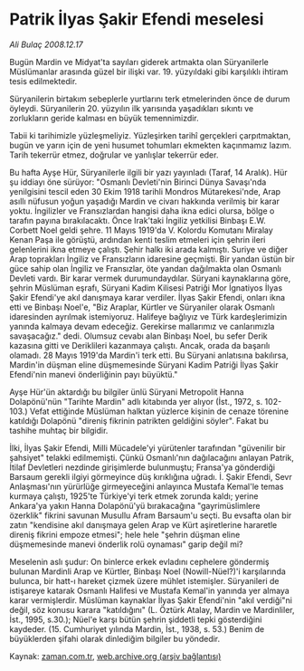# Patrik İlyas Şakir Efendi meselesi

*Ali Bulaç 2008.12.17*

<tr><td class="metin" colspan="2" style="padding-top: 20px; padding-left: 5px; padding-right: 10px;">Bugün Mardin ve Midyat'ta sayıları giderek artmakta olan Süryanilerle Müslümanlar arasında güzel bir ilişki var. 19. yüzyıldaki gibi karşılıklı ihtiram tesis edilmektedir.</td></tr><tr><td class="metin" colspan="2" style="padding-top: 20px; padding-left: 5px; padding-right: 10px;"><p> Süryanilerin birtakım sebeplerle yurtlarını terk etmelerinden önce de durum öyleydi. Süryanilerin 20. yüzyılın ilk yarısında yaşadıkları sıkıntı ve zorlukların geride kalması en büyük temennimizdir. 
<p>Tabii ki tarihimizle yüzleşmeliyiz. Yüzleşirken tarihî gerçekleri çarpıtmaktan, bugün ve yarın için de yeni husumet tohumları ekmekten kaçınmamız lazım. Tarih tekerrür etmez, doğrular ve yanlışlar tekerrür eder.
<p>Bu hafta Ayşe Hür, Süryanilerle ilgili bir yazı yayınladı (Taraf, 14 Aralık). Hür şu iddiayı öne sürüyor: "Osmanlı Devleti'nin Birinci Dünya Savaşı'nda yenilgisini tescil eden 30 Ekim 1918 tarihli Mondros Mütarekesi'nde, Arap asıllı nüfusun yoğun yaşadığı Mardin ve civarı hakkında verilmiş bir karar yoktu. İngilizler ve Fransızlardan hangisi daha ikna edici olursa, bölge o tarafın payına bırakılacaktı. Önce Irak'taki İngiliz yetkilisi Binbaşı E.W. Corbett Noel geldi şehre. 11 Mayıs 1919'da V. Kolordu Komutanı Miralay Kenan Paşa ile görüştü, ardından kenti teslim etmeleri için şehrin ileri gelenlerini ikna etmeye çalıştı. Şehir halkı iki arada kalmıştı. Suriye ve diğer Arap toprakları İngiliz ve Fransızların idaresine geçmişti. Bir yandan üstün bir güce sahip olan İngiliz ve Fransızlar, öte yandan dağılmakta olan Osmanlı Devleti vardı. Bir karar vermek durumundaydılar. Süryani kaynaklarına göre, şehrin Müslüman eşrafı, Süryani Kadim Kilisesi Patriği Mor İgnatiyos İlyas Şakir Efendi'ye akıl danışmaya karar verdiler. İlyas Şakir Efendi, onları ikna etti ve Binbaşı Noel'e, "Biz Araplar, Kürtler ve Süryaniler olarak Osmanlı idaresinden ayrılmak istemiyoruz. Halifeye bağlıyız ve Türk kardeşlerimizin yanında kalmaya devam edeceğiz. Gerekirse mallarımız ve canlarımızla savaşacağız." dedi. Olumsuz cevabı alan Binbaşı Noel, bu sefer Derik kazasına gitti ve Deriklileri kazanmaya çalıştı. Ancak, orada da başarılı olamadı. 28 Mayıs 1919'da Mardin'i terk etti. Bu Süryani anlatısına bakılırsa, Mardin'in düşman eline düşmemesinde Süryani Kadim Patriği İlyas Şakir Efendi'nin manevi önderliğinin payı büyüktü."
<p>Ayşe Hür'ün aktardığı bu bilgiler ünlü Süryani Metropolit Hanna Dolapönü'nün "Tarihte Mardin" adlı kitabında yer alıyor (İst., 1972, s. 102-103.) Vefat ettiğinde Müslüman halktan yüzlerce kişinin de cenaze törenine katıldığı Dolapönü "direniş fikrinin patrikten geldiğini söyler". Fakat bu tashihe muhtaç bir bilgidir.
<p>İlki, İlyas Şakir Efendi, Milli Mücadele'yi yürütenler tarafından "güvenilir bir şahsiyet" telakki edilmemişti. Çünkü Osmanlı'nın dağılacağını anlayan Patrik, İtilaf Devletleri nezdinde girişimlerde bulunmuştu; Fransa'ya gönderdiği Barsaum gerekli ilgiyi görmeyince düş kırıklığına uğradı. İ. Şakir Efendi, Sevr Anlaşması'nın yürürlüğe girmeyeceğini anlayınca Mustafa Kemal'le temas kurmaya çalıştı, 1925'te Türkiye'yi terk etmek zorunda kaldı; yerine Ankara'ya yakın Hanna Dolapönü'yü bırakacağına "gayrimüslimlere özerklik" fikrini savunan Musullu Afram Barsaum'u seçti. Bu evsafta olan bir zatın "kendisine akıl danışmaya gelen Arap ve Kürt aşiretlerine hararetle direniş fikrini empoze etmesi"; hele hele "şehrin düşman eline düşmemesinde manevi önderlik rolü oynaması" garip değil mi? 
<p>Meselenin aslı şudur: On binlerce erkek evladını cephelere göndermiş bulunan Mardinli Arap ve Kürtler, Binbaşı Noel (Nowill-Nüel?)'i karşılarında bulunca, bir hatt-ı hareket çizmek üzere mühlet istemişler. Süryanileri de istişareye katarak Osmanlı Halifesi ve Mustafa Kemal'in yanında yer almaya karar vermişlerdir. Müslüman kaynaklar İlyas Şakir Efendi'nin "akıl verdiği"ni değil, söz konusu karara "katıldığını" (L. Öztürk Atalay, Mardin ve Mardinliler, İst., 1995, s.30.); Nüel'e karşı bütün şehrin şiddetli tepki gösterdiğini kaydeder. (15. Cumhuriyet yılında Mardin, İst., 1938, s. 53.) Benim de büyüklerden şifahi olarak dinlediğim bilgiler bu yöndedir.<br/></p></p></p></p></p></p></td></tr>

Kaynak: [zaman.com.tr](http://zaman.com.tr/yazar.do?yazino=771036), [web.archive.org (arşiv bağlantısı)](http://web.archive.org/web/20090220232636/http://zaman.com.tr:80/yazar.do?yazino=771036)
